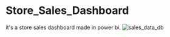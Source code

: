 # Store_Sales_Dashboard
it's a store sales dashboard made in power bi.
![sales_data_db](https://github.com/Abhilash-Bh/Store_Sales_Dashboard/assets/96327051/6269485e-0e25-41bb-9c06-50bf6cf6f3a8)
